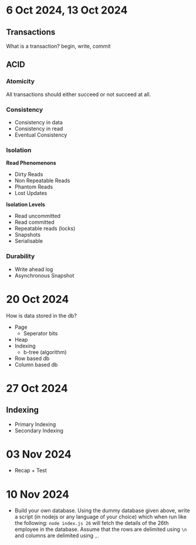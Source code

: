 # 6 Oct 2024, 13 Oct 2024

## Transactions
What is a transaction? begin, write, commit

## ACID

### Atomicity
  All transactions should either succeed or not succeed at all.

### Consistency
- Consistency in data
- Consistency in read
- Eventual Consistency

### Isolation

**Read Phenomenons**

- Dirty Reads
- Non Repeatable Reads
- Phantom Reads
- Lost Updates

**Isolation Levels**

- Read uncommitted
- Read committed
- Repeatable reads (locks)
- Snapshots
- Serialisable

### Durability
  - Write ahead log
  - Asynchronous Snapshot

# 20 Oct 2024
How is data stored in the db?
 - Page
   - Seperator bits
 - Heap
 - Indexing
   - b-tree (algorithm)
 - Row based db
 - Column based db

# 27 Oct 2024

## Indexing
- Primary Indexing
- Secondary Indexing

# 03 Nov 2024
- Recap + Test

# 10 Nov 2024
- Build your own database. Using the dummy database given above, write a script (in nodejs or any language of your choice) which when run like the following: `node index.js 26` will fetch the details of the 26th employee in the database. Assume that the rows are delimited using `\n` and columns are delimited using `,`.
